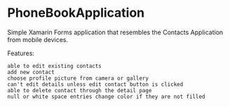 # PhoneBookApplication
Simple Xamarin Forms application that resembles the Contacts Application from mobile devices.

Features:

    able to edit existing contacts
    add new contact
    choose profile picture from camera or gallery
    can't edit details unless edit contact button is clicked
    able to delete contact through the detail page
    null or white space entries change color if they are not filled

